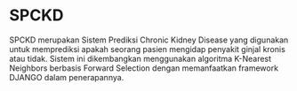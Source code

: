 # SPCKD
SPCKD merupakan Sistem Prediksi Chronic Kidney Disease yang digunakan untuk memprediksi apakah seorang pasien mengidap penyakit ginjal kronis atau tidak.
Sistem ini dikembangkan menggunakan algoritma K-Nearest Neighbors berbasis Forward Selection dengan memanfaatkan framework DJANGO dalam penerapannya.
